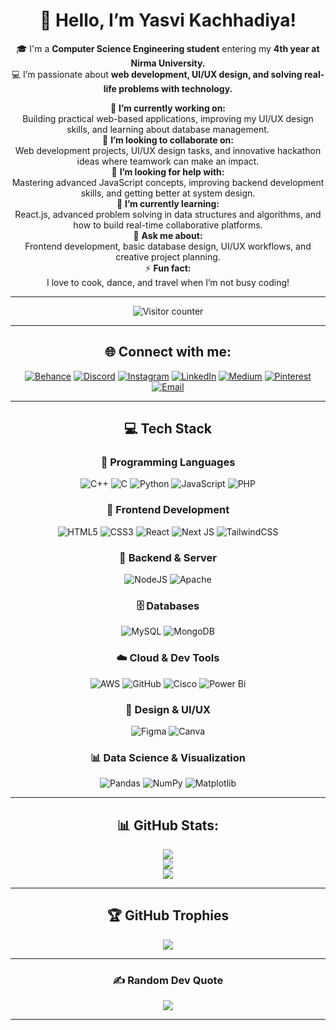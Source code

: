 <div align="center">

# 👋 Hello, I’m Yasvi Kachhadiya!

🎓 I'm a **Computer Science Engineering student** entering my **4th year at Nirma University.**  
💻 I’m passionate about **web development, UI/UX design, and solving real-life problems with technology.**

🔭 **I’m currently working on:**  
Building practical web-based applications, improving my UI/UX design skills, and learning about database management.  
🤝 **I’m looking to collaborate on:**  
Web development projects, UI/UX design tasks, and innovative hackathon ideas where teamwork can make an impact.  
💬 **I’m looking for help with:**  
Mastering advanced JavaScript concepts, improving backend development skills, and getting better at system design.  
🌱 **I’m currently learning:**  
React.js, advanced problem solving in data structures and algorithms, and how to build real-time collaborative platforms.  
💬 **Ask me about:**  
Frontend development, basic database design, UI/UX workflows, and creative project planning.  
⚡ **Fun fact:**  
I love to cook, dance, and travel when I’m not busy coding!

</div>

-------

<p align="center">
  <img src="https://komarev.com/ghpvc/?username=Yasvi-Kachhadiya&style=flat-square&color=green" alt="Visitor counter"/>
</p>

-------

<div align="center">

## 🌐 Connect with me:

[![Behance](https://img.shields.io/badge/Behance-1769ff?logo=behance&logoColor=white)](https://www.behance.net/yasvi_kachhadiya)
[![Discord](https://img.shields.io/badge/Discord-%237289DA.svg?logo=discord&logoColor=white)](https://discord.gg/sXVatCk4)
[![Instagram](https://img.shields.io/badge/Instagram-%23E4405F.svg?logo=Instagram&logoColor=white)](https://www.instagram.com/yasvi_patel_42/)
[![LinkedIn](https://img.shields.io/badge/LinkedIn-%230077B5.svg?logo=linkedin&logoColor=white)](https://www.linkedin.com/in/yasvi-kachhadiya42/)
[![Medium](https://img.shields.io/badge/Medium-12100E?logo=medium&logoColor=white)](https://medium.com/@Yasvi_Kachhadiya)
[![Pinterest](https://img.shields.io/badge/Pinterest-%23E60023.svg?logo=Pinterest&logoColor=white)](https://in.pinterest.com/yasvi_kachhadiya/_profile/)
[![Email](https://img.shields.io/badge/Email-D14836?logo=gmail&logoColor=white)](mailto:patelysvi435@gmail.com)

</div>

<div align="center">

---

## 💻 Tech Stack

### 🧠 Programming Languages  
![C++](https://img.shields.io/badge/c++-%2300599C.svg?style=flat&logo=c%2B%2B&logoColor=white)
![C](https://img.shields.io/badge/c-%2300599C.svg?style=flat&logo=c&logoColor=white)
![Python](https://img.shields.io/badge/python-3670A0?style=flat&logo=python&logoColor=ffdd54)
![JavaScript](https://img.shields.io/badge/javascript-%23323330.svg?style=flat&logo=javascript&logoColor=%23F7DF1E)
![PHP](https://img.shields.io/badge/php-%23777BB4.svg?style=flat&logo=php&logoColor=white)



### 🎨 Frontend Development  
![HTML5](https://img.shields.io/badge/html5-%23E34F26.svg?style=flat&logo=html5&logoColor=white)
![CSS3](https://img.shields.io/badge/css3-%231572B6.svg?style=flat&logo=css3&logoColor=white)
![React](https://img.shields.io/badge/react-%2320232a.svg?style=flat&logo=react&logoColor=%2361DAFB)
![Next JS](https://img.shields.io/badge/Next-black?style=flat&logo=next.js&logoColor=white)
![TailwindCSS](https://img.shields.io/badge/tailwindcss-%2338B2AC.svg?style=flat&logo=tailwind-css&logoColor=white)



### 🔧 Backend & Server  
![NodeJS](https://img.shields.io/badge/node.js-6DA55F?style=flat&logo=node.js&logoColor=white)
![Apache](https://img.shields.io/badge/apache-%23D42029.svg?style=flat&logo=apache&logoColor=white)


### 🗄️ Databases  
![MySQL](https://img.shields.io/badge/mysql-4479A1.svg?style=flat&logo=mysql&logoColor=white)
![MongoDB](https://img.shields.io/badge/MongoDB-%234ea94b.svg?style=flat&logo=mongodb&logoColor=white)



### ☁️ Cloud & Dev Tools  
![AWS](https://img.shields.io/badge/AWS-%23FF9900.svg?style=flat&logo=amazon-aws&logoColor=white)
![GitHub](https://img.shields.io/badge/github-%23121011.svg?style=flat&logo=github&logoColor=white)
![Cisco](https://img.shields.io/badge/cisco-%23049fd9.svg?style=flat&logo=cisco&logoColor=black)
![Power Bi](https://img.shields.io/badge/power_bi-F2C811?style=flat&logo=powerbi&logoColor=black)



### 🎨 Design & UI/UX  
![Figma](https://img.shields.io/badge/figma-%23F24E1E.svg?style=flat&logo=figma&logoColor=white)
![Canva](https://img.shields.io/badge/Canva-%2300C4CC.svg?style=flat&logo=Canva&logoColor=white)



### 📊 Data Science & Visualization  
![Pandas](https://img.shields.io/badge/pandas-%23150458.svg?style=flat&logo=pandas&logoColor=white)
![NumPy](https://img.shields.io/badge/numpy-%23013243.svg?style=flat&logo=numpy&logoColor=white)
![Matplotlib](https://img.shields.io/badge/Matplotlib-%23049fd9.svg?style=flat&logo=Matplotlib&logoColor=black)

</div>



<div align="center">

---

## 📊 GitHub Stats:

![](https://github-readme-stats.vercel.app/api?username=Yasvi-Kachhadiya&theme=radical&hide_border=false&include_all_commits=true&count_private=true)<br/>
![](https://nirzak-streak-stats.vercel.app/?user=Yasvi-Kachhadiya&theme=radical&hide_border=false)<br/>
![](https://github-readme-stats.vercel.app/api/top-langs/?username=Yasvi-Kachhadiya&theme=radical&hide_border=false&include_all_commits=true&count_private=true&layout=compact)

</div>

<div align="center">

---

## 🏆 GitHub Trophies

![](https://github-profile-trophy.vercel.app/?username=Yasvi-Kachhadiya&theme=radical&no-frame=true&no-bg=false&margin-w=4)

---

### ✍️ Random Dev Quote

![](https://quotes-github-readme.vercel.app/api?type=horizontal&theme=radical)

</div>

---


<!-- Proudly created with GPRM ( https://gprm.itsvg.in ) -->
